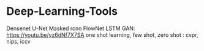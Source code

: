 # Deep-Learning-Tools
Densenet
U-Net
Masked rcnn
FlowNet
LSTM
GAN: https://youtu.be/yz6dNf7X7SA
one shot learning, few shot, zero shot : cvpr, nips, iccv